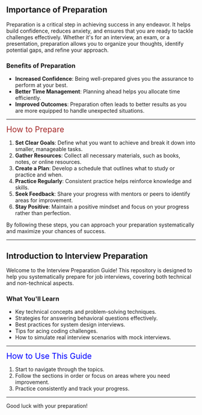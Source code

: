 ## Importance of Preparation

Preparation is a critical step in achieving success in any endeavor. It helps build confidence, reduces anxiety, and ensures that you are ready to tackle challenges effectively. Whether it's for an interview, an exam, or a presentation, preparation allows you to organize your thoughts, identify potential gaps, and refine your approach.

### Benefits of Preparation
- **Increased Confidence**: Being well-prepared gives you the assurance to perform at your best.
- **Better Time Management**: Planning ahead helps you allocate time efficiently.
- **Improved Outcomes**: Preparation often leads to better results as you are more equipped to handle unexpected situations.

---

<span style="color:brown; font-size:1.5em;">How to Prepare</span>

1. **Set Clear Goals**: Define what you want to achieve and break it down into smaller, manageable tasks.
2. **Gather Resources**: Collect all necessary materials, such as books, notes, or online resources.
3. **Create a Plan**: Develop a schedule that outlines what to study or practice and when.
4. **Practice Regularly**: Consistent practice helps reinforce knowledge and skills.
5. **Seek Feedback**: Share your progress with mentors or peers to identify areas for improvement.
6. **Stay Positive**: Maintain a positive mindset and focus on your progress rather than perfection.

By following these steps, you can approach your preparation systematically and maximize your chances of success.

---

## Introduction to Interview Preparation

Welcome to the Interview Preparation Guide! This repository is designed to help you systematically prepare for job interviews, covering both technical and non-technical aspects.

### What You'll Learn
- Key technical concepts and problem-solving techniques.
- Strategies for answering behavioral questions effectively.
- Best practices for system design interviews.
- Tips for acing coding challenges.
- How to simulate real interview scenarios with mock interviews.

---

<span style="color:blue; font-size:1.5em;">How to Use This Guide</span>

1. Start to navigate through the topics.
2. Follow the sections in order or focus on areas where you need improvement.
3. Practice consistently and track your progress.

---

Good luck with your preparation!
